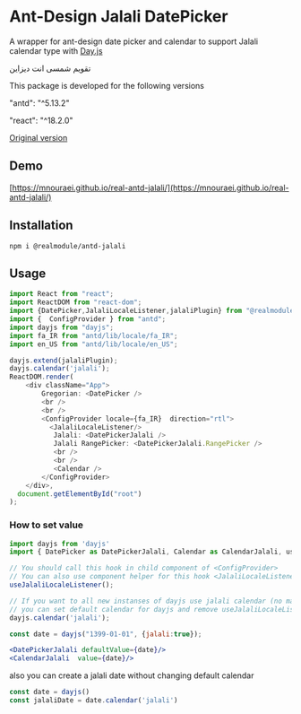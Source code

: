 
# Ant-Design Jalali DatePicker
A wrapper for ant-design date picker and calendar to support Jalali calendar type with [Day.js](https://github.com/iamkun/dayjs) 


تقویم شمسی انت دیزاین

This package is developed for the following versions

"antd": "^5.13.2"

"react": "^18.2.0"

[Original version](https://github.com/saeedrahimi/antd-jalali)

## Demo
[https://mnouraei.github.io/real-antd-jalali/](https://mnouraei.github.io/real-antd-jalali/)



## Installation
```
npm i @realmodule/antd-jalali
```

## Usage

```ts
import React from "react";
import ReactDOM from "react-dom";
import {DatePicker,JalaliLocaleListener,jalaliPlugin} from "@realmodule/antd-jalali";
import {  ConfigProvider } from "antd";
import dayjs from "dayjs";
import fa_IR from "antd/lib/locale/fa_IR";
import en_US from "antd/lib/locale/en_US";

dayjs.extend(jalaliPlugin);
dayjs.calendar('jalali');
ReactDOM.render(
    <div className="App">
        Gregorian: <DatePicker />
        <br />
        <br />
        <ConfigProvider locale={fa_IR}  direction="rtl">
          <JalaliLocaleListener/>
           Jalali: <DatePickerJalali />
           Jalali RangePicker: <DatePickerJalali.RangePicker />
           <br />
           <br />
           <Calendar />
        </ConfigProvider>
    </div>,
  document.getElementById("root")
);
```
### How to set value  

```jsx
import dayjs from 'dayjs'
import { DatePicker as DatePickerJalali, Calendar as CalendarJalali, useJalaliLocaleListener } from "@realmodule/antd-jalali";

// You should call this hook in child component of <ConfigProvider>
// You can also use component helper for this hook <JalaliLocaleListener> 
useJalaliLocaleListener();

// If you want to all new instanses of dayjs use jalali calendar (no matter what is the locale), 
// you can set default calendar for dayjs and remove useJalaliLocaleListener hook.
dayjs.calendar('jalali');

const date = dayjs("1399-01-01", {jalali:true});

<DatePickerJalali defaultValue={date}/>
<CalendarJalali  value={date}/>
```
also you can create a jalali date without changing default calendar

```js
const date = dayjs()
const jalaliDate = date.calendar('jalali')
```

